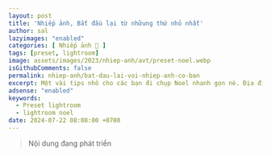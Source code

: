 ```yaml
---
layout: post
title: 'Nhiếp ảnh, Bắt đầu lại từ nhữung thứ nhỏ nhất'
author: sal
lazyimages: "enabled"
categories: [ Nhiếp ảnh 📸 ]
tags: [preset, lightroom]
image: assets/images/2023/nhiep-anh/avt/preset-noel.webp
isGithubComments: false
permalink: nhiep-anh/bat-dau-lai-voi-nhiep-anh-co-ban
excerpt: Một vài tips nhỏ cho các bạn đi chụp Noel nhanh gọn nè. Địa điểm chụp Phố Hàng Mã với đám đông, Khu vực quanh Cầu Thê Húc. Mặc đỏ Tone Noel Không quên áo đỏ và phụ kiện màu đỏ để tôn lên không khí lễ hội. Màu đỏ sẽ làm nổi bật và ấm áp cho bức ảnh của bạn.
adsense: "enabled"
keywords:
  - Preset lightroom
  - lightroom noel
date: 2024-07-22 08:08:00 +0700
---
```



> Nội dung đang phát triển

<div id="richtextcopy"></div>
<script>
  fetch('https://anotepad.com/notes/tep7mq3c', {
  mode: 'no-cors'
})
  .then(response => response.text())
  .then(data => {
    console.log(data);
    const tempDiv = document.createElement('div');
    tempDiv.innerHTML = data;
    console.log(tempDiv);
    const divsWithClassAb = tempDiv.querySelectorAll('.richtext');
    const richTextCopyDiv = document.getElementById('richtextcopy');
    console.log("divsWithClassAb");
    console.log(divsWithClassAb);
    divsWithClassAb.forEach(div => {
      richTextCopyDiv.appendChild(div);
    });
  })
  .catch(error => {
    console.error('Lỗi khi lấy dữ liệu:', error);
  });
</script>


